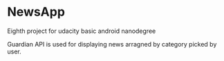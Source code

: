 # NewsApp
Eighth project for udacity basic android nanodegree

Guardian API is used for displaying news arragned by category picked by user. 
